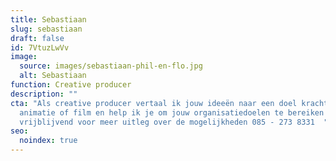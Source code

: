 ```yaml
---
title: Sebastiaan
slug: sebastiaan
draft: false
id: 7VtuzLwVv
image:
  source: images/sebastiaan-phil-en-flo.jpg
  alt: Sebastiaan
function: Creative producer
description: ""
cta: "Als creative producer vertaal ik jouw ideeën naar een doel krachtige
  animatie of film en help ik je om jouw organisatiedoelen te bereiken! Bel me
  vrijblijvend voor meer uitleg over de mogelijkheden 085 - 273 8331  "
seo:
  noindex: true
---
```

